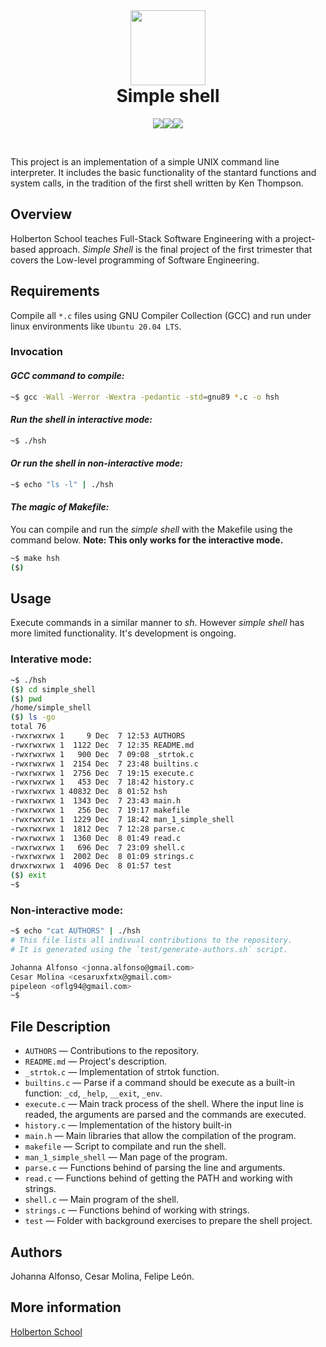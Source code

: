 <br>

<h1 align='center'><img src='https://upload.wikimedia.org/wikipedia/commons/thumb/4/4b/Bash_Logo_Colored.svg/1200px-Bash_Logo_Colored.svg.png' width='120'><br>Simple shell</h1>

<p align='center'><img src='https://img.shields.io/badge/powershell-5391FE?style=for-the-badge&logo=powershell&logoColor=white'><img src='https://img.shields.io/badge/Linux-FCC624?style=for-the-badge&logo=linux&logoColor=black'><img src='https://img.shields.io/badge/GNU%20Bash-4EAA25?style=for-the-badge&logo=GNU%20Bash&logoColor=white'></p>

<br>

This project is an implementation of a simple UNIX command line interpreter. It includes the basic functionality of the stantard functions and system calls, in the tradition of the first shell written by Ken Thompson.

## Overview

Holberton School teaches Full-Stack Software Engineering with a project-based approach. *Simple Shell* is the final project of the first trimester that covers the Low-level programming of Software Engineering.

## Requirements

Compile all ```*.c``` files using GNU Compiler Collection (GCC) and run under linux environments like ```Ubuntu 20.04 LTS```.

### Invocation

#### *GCC command to compile:*
```sh
~$ gcc -Wall -Werror -Wextra -pedantic -std=gnu89 *.c -o hsh
```

#### *Run the shell in interactive mode:*
```sh
~$ ./hsh
```

#### *Or run the shell in non-interactive mode:*
```sh
~$ echo "ls -l" | ./hsh
```

#### *The magic of Makefile:*

You can compile and run the *simple shell* with the Makefile using the command below. **Note: This only works for the interactive mode.**
```sh
~$ make hsh
($) 
```
## Usage

Execute commands in a similar manner to *sh*. However *simple shell* has more limited functionality. It's development is ongoing.

### Interative mode:

```sh
~$ ./hsh
($) cd simple_shell
($) pwd
/home/simple_shell
($) ls -go
total 76
-rwxrwxrwx 1     9 Dec  7 12:53 AUTHORS
-rwxrwxrwx 1  1122 Dec  7 12:35 README.md
-rwxrwxrwx 1   900 Dec  7 09:08 _strtok.c
-rwxrwxrwx 1  2154 Dec  7 23:48 builtins.c
-rwxrwxrwx 1  2756 Dec  7 19:15 execute.c
-rwxrwxrwx 1   453 Dec  7 18:42 history.c
-rwxrwxrwx 1 40832 Dec  8 01:52 hsh
-rwxrwxrwx 1  1343 Dec  7 23:43 main.h
-rwxrwxrwx 1   256 Dec  7 19:17 makefile
-rwxrwxrwx 1  1229 Dec  7 18:42 man_1_simple_shell
-rwxrwxrwx 1  1812 Dec  7 12:28 parse.c
-rwxrwxrwx 1  1360 Dec  8 01:49 read.c
-rwxrwxrwx 1   696 Dec  7 23:09 shell.c
-rwxrwxrwx 1  2002 Dec  8 01:09 strings.c
drwxrwxrwx 1  4096 Dec  8 01:57 test
($) exit
~$ 
```

### Non-interactive mode:

```sh
~$ echo "cat AUTHORS" | ./hsh
# This file lists all indivual contributions to the repository.
# It is generated using the `test/generate-authors.sh` script.

Johanna Alfonso <jonna.alfonso@gmail.com>
Cesar Molina <cesaruxfxtx@gmail.com>
pipeleon <oflg94@gmail.com>
~$ 
```

## File Description

- ``AUTHORS`` — Contributions to the repository.
- ``README.md`` — Project's description.
- ``_strtok.c`` — Implementation of strtok function.
- ``builtins.c`` — Parse if a command should be execute as a built-in function: ``_cd``, ``_help``, ``__exit``, ``_env``.
- ``execute.c`` — Main track process of the shell. Where the input line is readed, the arguments are parsed and the commands are executed.
- ``history.c`` — Implementation of the history built-in
- ``main.h`` — Main libraries that allow the compilation of the program.
- ``makefile`` — Script to compilate and run the shell.
- ``man_1_simple_shell`` — Man page of the program.
- ``parse.c`` — Functions behind of parsing the line and arguments.
- ``read.c`` — Functions behind of getting the PATH and working with strings.
- ``shell.c`` — Main program of the shell.
- ``strings.c`` — Functions behind of working with strings.
- ``test`` — Folder with background exercises to prepare the shell project.

## Authors

Johanna Alfonso, Cesar Molina, Felipe León.

## More information

[Holberton School](https://www.holbertonschool.com/)
